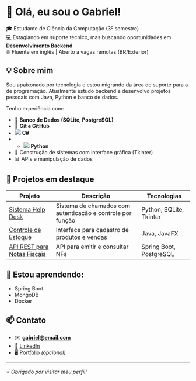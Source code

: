 # 👋 Olá, eu sou o Gabriel!

🎓 Estudante de Ciência da Computação (3º semestre)  
💻 Estagiando em suporte técnico, mas buscando oportunidades em **Desenvolvimento Backend**  
🌐 Fluente em inglês | Aberto a vagas remotas (BR/Exterior)

## 💡 Sobre mim

Sou apaixonado por tecnologia e estou migrando da área de suporte para a de programação. Atualmente estudo backend e desenvolvo projetos pessoais com Java, Python e banco de dados.

Tenho experiência com:
- 💾 **Banco de Dados (SQLite, PostgreSQL)**
- 🔧 **Git e GitHub**
- <img src="https://img.shields.io/badge/C%23-239120?style=for-the-badge&logo=csharp&logoColor=white"/> **C#**
- - <img src="https://img.shields.io/badge/Python-FFD43B?style=for-the-badge&logo=python&logoColor=blue"/> **Python**
- 🧰 Construção de sistemas com interface gráfica (Tkinter)
- 📊 APIs e manipulação de dados

## 📂 Projetos em destaque

| Projeto | Descrição | Tecnologias |
|--------|-----------|-------------|
| [Sistema Help Desk](https://github.com/gabrielsilva/helpdesk) | Sistema de chamados com autenticação e controle por função | Python, SQLite, Tkinter |
| [Controle de Estoque](https://github.com/gabrielsilva/estoque) | Interface para cadastro de produtos e vendas | Java, JavaFX |
| [API REST para Notas Fiscais](https://github.com/gabrielsilva/nf-api) | API para emitir e consultar NFs | Spring Boot, PostgreSQL |

## 🧠 Estou aprendendo:

- Spring Boot
- MongoDB
- Docker

## 📫 Contato

- ✉️ **gabriel@email.com**
- 🔗 [LinkedIn](https://linkedin.com/in/seu-perfil)
- 🖥️ [Portfólio](https://seusite.dev) *(opcional)*

---
⭐ *Obrigado por visitar meu perfil!*
